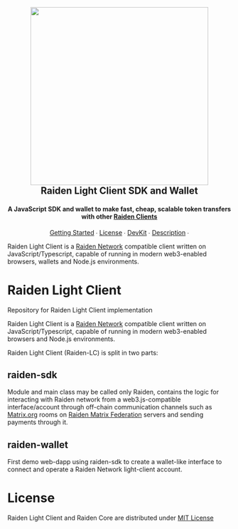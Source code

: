<!-- PROJECT SHIELDS -->

<!-- Gitter Badge -->
<!-- CI-Status Badge -->

<h2 align="center">
  <br/>
  <a href='https://raiden.network/'><img 
      width='400px' 
      alt='' 
      src="https://user-images.githubusercontent.com/35398162/54016605-c26dae80-4183-11e9-8a19-c7ebd86bf706.png" /></a>
  <br/>
  Raiden Light Client SDK and Wallet
  <br/>
</h2>

<h4 align="center">
  A JavaScript SDK and wallet to make fast, cheap, scalable token transfers with other <a href="https://github.com/raiden-network/raiden">Raiden Clients</a>
</h4>

<p align="center">
  <a href="#getting-started">Getting Started</a> ∙
  <a href="#license">License</a> ∙
  <a href="#devkit">DevKit</a> ∙
  <a href="#description">Description</a> ∙
</p>

Raiden Light Client is a [Raiden Network](https://raiden.network) compatible client written on JavaScript/Typescript, capable of running in modern web3-enabled browsers, wallets and Node.js environments.


# Raiden Light Client

Repository for Raiden Light Client implementation

Raiden Light Client is a [Raiden Network](https://raiden.network) compatible client written on JavaScript/Typescript, capable of running in modern web3-enabled browsers and Node.js environments.

Raiden Light Client (Raiden-LC) is split in two parts:

## raiden-sdk

Module and main class may be called only Raiden, contains the logic for interacting with Raiden network from a web3.js-compatible interface/account through off-chain communication channels such as [Matrix.org](https://matrix.org) rooms on [Raiden Matrix Federation](https://github.com/raiden-network/raiden-transport) servers and sending payments through it.

## raiden-wallet

First demo web-dapp using raiden-sdk to create a wallet-like interface to connect and operate a Raiden Network light-client account.

# License

Raiden Light Client and Raiden Core are distributed under [MIT License](./LICENSE)
